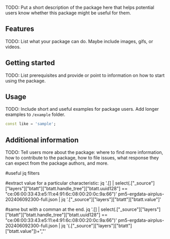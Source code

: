 <!-- 
This README describes the package. If you publish this package to pub.dev,
this README's contents appear on the landing page for your package.

For information about how to write a good package README, see the guide for
[writing package pages](https://dart.dev/guides/libraries/writing-package-pages). 

For general information about developing packages, see the Dart guide for
[creating packages](https://dart.dev/guides/libraries/create-library-packages)
and the Flutter guide for
[developing packages and plugins](https://flutter.dev/developing-packages). 
-->

TODO: Put a short description of the package here that helps potential users
know whether this package might be useful for them.

## Features

TODO: List what your package can do. Maybe include images, gifs, or videos.

## Getting started

TODO: List prerequisites and provide or point to information on how to
start using the package.

## Usage

TODO: Include short and useful examples for package users. Add longer examples
to `/example` folder. 

```dart
const like = 'sample';
```

## Additional information

TODO: Tell users more about the package: where to find more information, how to 
contribute to the package, how to file issues, what response they can expect 
from the package authors, and more.


#useful jq filters

#extract value for a particular characteristic:
jq  '.[] | select(.["_source"]["layers"]["btatt"]["btatt.handle_tree"]["btatt.uuid128"] == "ce:06:00:33:43:e5:11:e4:91:6c:08:00:20:0c:9a:66")' pm5-ergdata-airplus-202406092300-full.json | jq  '.["_source"]["layers"]["btatt"]["btatt.value"]' 

#same but with a comman at the end.
jq  '.[] | select(.["_source"]["layers"]["btatt"]["btatt.handle_tree"]["btatt.uuid128"] == "ce:06:00:33:43:e5:11:e4:91:6c:08:00:20:0c:9a:66")' pm5-ergdata-airplus-202406092300-full.json | jq  '(.["_source"]["layers"]["btatt"]["btatt.value"])+","' 





















